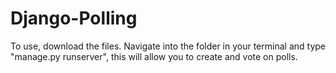 # Django-Polling
To use, download the files. Navigate into the folder in your terminal and type "manage.py runserver", this will allow you to create and vote on polls.
